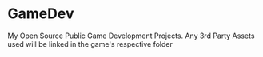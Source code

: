 # GameDev
My Open Source Public Game Development Projects. Any 3rd Party Assets used will be linked in the game's respective folder
